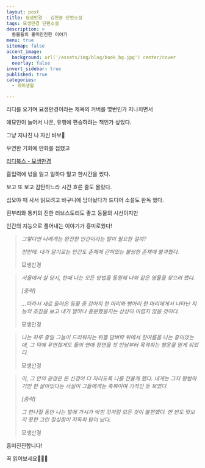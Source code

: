 ```yaml
---
layout: post
title: 묘생만경 - 김현중 단편소설
tags: 묘생만경 단편소설
description: >
  동물들의 흥미진진한 이야기
menu: true
sitemap: false
accent_image:
  background: url('/assets/img/blog/book_bg.jpg') center/cover
  overlay: false
invert_sidebar: true
published: true
categories:
  - 취미생활

---
```


리디를 오가며 묘생만경이라는 제목의 커버를 몇번인가 지나치면서 

애묘인이 늘어서 나온, 유행에 편승하려는 책인가 싶었다.

그냥 지나친 나 자신 바보🥲



우연한 기회에 만화를 접했고 

[리디북스 - 묘생만경](https://view.ridibooks.com/books/4060000001)

흡입력에 넋을 잃고 일하다 말고 한시간을 썼다.

보고 또 보고 감탄하느라 시간 흐른 줄도 몰랐다.



십오야 때 사서 읽으려고 바구니에 담아놨다가 드디어 소설도 완독 했다.

흰부리와 통키의 진한 러브스토리도 좋고 동물의 시선이지만 

인간의 지능으로 풀어내는 이야기가 흥미로웠다!



> *그렇다면 나에게는 완전한 인간이라는 탈이 필요한 걸까?*
>
> *천만에. 내가 알기로는 인간도 존재에 갇혀있는 불쌍한 존재에 불과했다.*
>
> 묘생만경

> *서울에서 살 당시, 한때 나는 모든 방법을 동원해 나와 같은 영물을 찾으려 했다.*
>
> *[중략]*
>
> *...따라서 새로 들어온 동물 중 강아지 한 마리와 병아리 한 마리에게서 나타난 지능의 조짐을 보고 내가 얼마나 흥분했을지는 상상이 어렵지 않을 것이다.*
>
> 묘생만경



> *나는 하루 종일 그늘이 드리워지는 뒤뜰 담벼락 위에서 한여름을 나는 중이었는데, 그 덕에 우연찮게도 둘의 연애 장면을 첫 만남부터 목격하는 행운을 얻게 되었다.*
>
> 묘생만경



> *아, 그 안의  광경은 온 신경이 다 저리도록 나를 전율케 했다. 내게는 그저 평범하기만 한 살아있다는 사실이 그들에게는 축복이며 기적인 듯 보였다.*
>
> *[중략]*
>
> *그 한나절 동안 나는 발에 가시가 박힌 것처럼 모든 것이 불편했다. 한 번도 맛보지 못한 그런 절실함이 지독히 탐이 났다.*
>
> 묘생만경

흥미진진합니다!

꼭 읽어보세요👏👏👏
